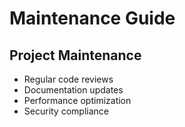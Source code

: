 # Maintenance Guide
## Project Maintenance
- Regular code reviews
- Documentation updates
- Performance optimization
- Security compliance
